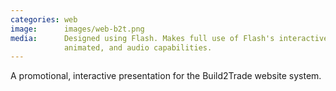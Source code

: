 ```yaml
---
categories: web
image:      images/web-b2t.png
media:      Designed using Flash. Makes full use of Flash's interactive, 
            animated, and audio capabilities. 
---
```

A promotional, interactive presentation for the Build2Trade website system.
